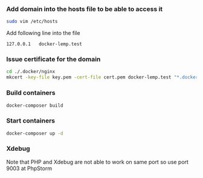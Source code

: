 ### Add domain into the hosts file to be able to access it
```bash
sudo vim /etc/hosts
```

Add following line into the file
```
127.0.0.1   docker-lemp.test
```

### Issue certificate for the domain

```bash
cd ./.docker/nginx
mkcert -key-file key.pem -cert-file cert.pem docker-lemp.test "*.docker-lemp.test"
```

### Build containers
```bash
docker-composer build
```

### Start containers
```bash
docker-composer up -d
```

### Xdebug

Note that PHP and Xdebug are not able to work on same port so use port 9003 at PhpStorm

